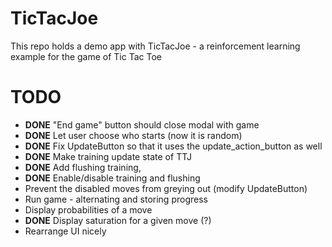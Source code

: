 # TicTacJoe
This repo holds a demo app with TicTacJoe - a reinforcement learning example for the game of Tic Tac Toe

# TODO
- **DONE** "End game" button should close modal with game
- **DONE** Let user choose who starts (now it is random)
- **DONE** Fix UpdateButton so that it uses the update_action_button as well
- **DONE** Make training update state of TTJ
- **DONE** Add flushing training,
- **DONE** Enable/disable training and flushing
- Prevent the disabled moves from greying out (modify UpdateButton)
- Run game - alternating and storing progress
- Display probabilities of a move
- **DONE** Display saturation for a given move (?)
- Rearrange UI nicely
